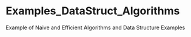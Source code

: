 # Examples_DataStruct_Algorithms
Example of Naive and Efficient Algorithms and Data Structure Examples 
